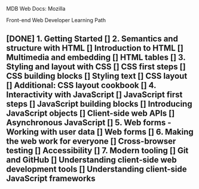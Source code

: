MDB Web Docs: Mozilla

Front-end Web Developer Learning Path

[DONE] 1. Getting Started
[] 2. Semantics and structure with HTML
	[] Introduction to HTML
	[] Multimedia and embedding
	[] HTML tables
[] 3. Styling and layout with CSS
	[] CSS first steps
	[] CSS building blocks
	[] Styling text
	[] CSS layout
	[] Additional: CSS layout cookbook
[] 4. Interactivity with JavaScript
	[] JavaScript first steps
	[] JavaScript building blocks
	[] Introducing JavaScript objects
	[] Client-side web APIs
	[] Asynchronous JavaScript
[] 5. Web forms - Working with user data
	[] Web forms 
[] 6. Making the web work for everyone
	[] Cross-browser testing
	[] Accessibility
[] 7. Modern tooling
	[] Git and GitHub
	[] Understanding client-side web development tools
	[] Understanding client-side JavaScript frameworks
---------------------------------------------

